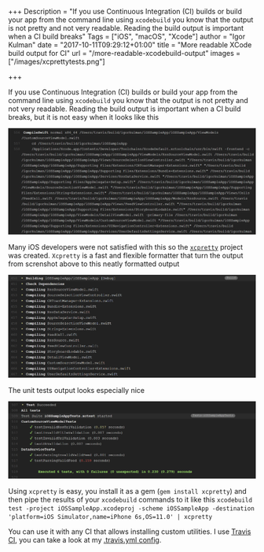 +++
Description = "If you use Continuous Integration (CI) builds or build your app from the command line using `xcodebuild` you know that the output is not pretty and not very readable. Reading the build output is important when a CI build breaks"
Tags = ["iOS", "macOS", "Xcode"]
author = "Igor Kulman"
date = "2017-10-11T09:29:12+01:00"
title = "More readable XCode build output for CI"
url = "/more-readable-xcodebuild-output"
images = ["/images/xcprettytests.png"]

+++

If you use Continuous Integration (CI) builds or build your app from the command line using `xcodebuild` you know that the output is not pretty and not very readable. Reading the build output is important when a CI build breaks, but it is not easy when it looks like this

![xcodebuild output](xcodebuild.png)

Many iOS developers were not satisfied with this so the [`xcpretty`](https://github.com/supermarin/xcpretty) project was created. `Xcpretty` is a fast and flexible formatter that turn the output from screnshot above to this neatly formatted output

![xcodebuild output with xcpretty](xcpretty.png)

<!--more-->

The unit tests output looks especially nice

![xcodebuild tests output with xcpretty](xcprettytests.png)

Using `xcpretty` is easy, you install it as a gem (`gem install xcpretty`) and then pipe the results of your `xcodebuild` commands to it like this `xcodebuild test -project iOSSampleApp.xcodeproj -scheme iOSSampleApp -destination 'platform=iOS Simulator,name=iPhone 6s,OS=11.0' | xcpretty`

You can use it with any CI that allows installing custom utilities. I use [Travis CI](https://travis-ci.org/igorkulman/iOSSampleApp), you can take a look at my [.travis.yml config](https://github.com/igorkulman/iOSSampleApp/blob/master/.travis.yml). 
